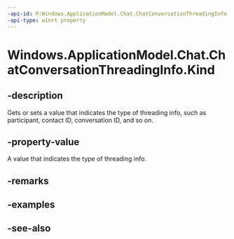 ----api-id: P:Windows.ApplicationModel.Chat.ChatConversationThreadingInfo.Kind
-api-type: winrt property
---<!-- Property syntaxpublic Windows.ApplicationModel.Chat.ChatConversationThreadingKind Kind { get;  set; }--># Windows.ApplicationModel.Chat.ChatConversationThreadingInfo.Kind## -descriptionGets or sets a value that indicates the type of threading info, such as participant, contact ID, conversation ID, and so on.## -property-valueA value that indicates the type of threading info.## -remarks## -examples## -see-also